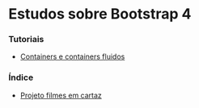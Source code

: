 # Estudos sobre Bootstrap 4

### Tutoriais

* [Containers e containers fluidos](https://www.w3schools.com/bootstrap4/bootstrap_containers.asp)

### Índice

* [Projeto filmes em cartaz](https://github.com/Dirack/Estudos/tree/master/Bootstrap/filmes_cartaz#projeto-filmes-em-cartaz)

